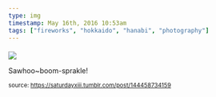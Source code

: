 ```yaml
---
type: img
timestamp: May 16th, 2016 10:53am
tags: ["fireworks", "hokkaido", "hanabi", "photography"]
---
```

####
<img src="https://saturdayxiii.github.io/media/144458734159.jpg"/>
                                                                                          
Sawhoo~boom-sprakle!
 
                                    
                
                
                
                
                                
<small>source: https://saturdayxiii.tumblr.com/post/144458734159</small>